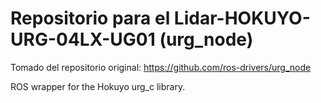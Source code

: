 Repositorio para el Lidar-HOKUYO-URG-04LX-UG01 (urg_node)
===================
Tomado del repositorio original: https://github.com/ros-drivers/urg_node

ROS wrapper for the Hokuyo urg_c library.
